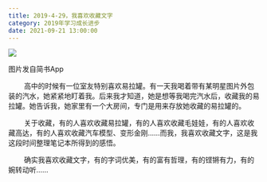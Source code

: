 ```yaml
---
title: 2019-4-29，我喜欢收藏文字
category: 2019年学习成长进步
date: 2021-09-21 13:00:00
---
```


![](http://upload-images.jianshu.io/upload_images/3910675-90c585c2da94cac3.jpg?imageMogr2/auto-orient/strip%7CimageView2/2/w/1080/q/50)  

图片发自简书App

        高中的时候有一位室友特别喜欢易拉罐。有一天我喝着带有某明星图片外包装的汽水，她紧紧地盯着我。后来我才知道，她是想等我喝完汽水后，收藏我的易拉罐。她告诉我，她家里有一个大房间，专门是用来存放她收藏的易拉罐的。  

        关于收藏，有的人喜欢收藏易拉罐，有的人喜欢收藏毛娃娃，有的人喜欢收藏高达，有的人喜欢收藏汽车模型、变形金刚……而我，我喜欢收藏文字，这是我这段时间整理笔记本所得到的感悟。  

        确实我喜欢收藏文字，有的字词优美，有的富有哲理，有的铿锵有力，有的婉转动听……
